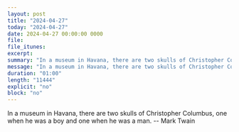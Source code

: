 ```yaml
---
layout: post
title: "2024-04-27"
today: "2024-04-27"
date: 2024-04-27 00:00:00 0000
file:
file_itunes:
excerpt:
summary: "In a museum in Havana, there are two skulls of Christopher Columbus, one when he was a boy and one when he was a man. -- Mark Twain"
message: "In a museum in Havana, there are two skulls of Christopher Columbus, one when he was a boy and one when he was a man. -- Mark Twain"
duration: "01:00"
length: "11444"
explicit: "no"
block: "no"
---
```

In a museum in Havana, there are two skulls of Christopher Columbus, one when he was a boy and one when he was a man. -- Mark Twain

